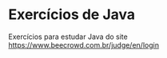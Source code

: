 # Exercícios de Java
Exercícios para estudar Java do site https://www.beecrowd.com.br/judge/en/login 

